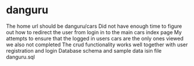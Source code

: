 # danguru
The home url should be danguru/cars
Did not have enough time to figure out how to redirect the user from login in to the main cars index page
My attempts to ensure that the logged in users cars are the only ones viewed we also not completed
The crud functionality works well together with user registration and login
Database schema and sample data isin file danguru.sql
